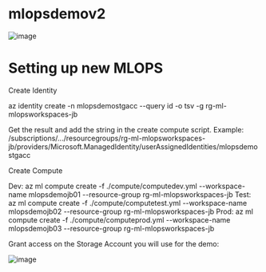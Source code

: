 # mlopsdemov2

![image](https://user-images.githubusercontent.com/31459994/189961497-b7516d79-594c-4f92-9234-0770f9586860.png)

# Setting up new MLOPS

Create Identity

az identity create  -n mlopsdemostgacc --query id -o tsv -g rg-ml-mlopsworkspaces-jb

Get the result and add the string in the create compute script.
Example: /subscriptions/.../resourcegroups/rg-ml-mlopsworkspaces-jb/providers/Microsoft.ManagedIdentity/userAssignedIdentities/mlopsdemostgacc

Create Compute

Dev: az ml compute create -f ./compute/computedev.yml --workspace-name mlopsdemojb01 --resource-group rg-ml-mlopsworkspaces-jb
Test: az ml compute create -f ./compute/computetest.yml --workspace-name mlopsdemojb02 --resource-group rg-ml-mlopsworkspaces-jb
Prod: az ml compute create -f ./compute/computeprod.yml --workspace-name mlopsdemojb03 --resource-group rg-ml-mlopsworkspaces-jb

Grant access on the Storage Account you will use for the demo:

![image](https://user-images.githubusercontent.com/31459994/189962665-1ca157b1-fc19-4c5f-a6c1-1658c5750e95.png)

